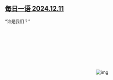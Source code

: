 <!--1734075284000-->
[每日一语 2024.12.11](https://chinadigitaltimes.net/chinese/713935.html)
------

<p>“谁是我们？”</p><p><img decoding="async" src="data:image/svg+xml,%3Csvg%20xmlns='http://www.w3.org/2000/svg'%20viewBox='0%200%200%200'%3E%3C/svg%3E" alt="img" data-lazy-src="https://chinadigitaltimes.net/chinese/files/2024/12/2024.12.11.png"><noscript><img decoding="async" src="https://chinadigitaltimes.net/chinese/files/2024/12/2024.12.11.png" alt="img"></noscript></p><div class="addtoany_share_save_container addtoany_content addtoany_content_bottom"><div class="a2a_kit a2a_kit_size_32 addtoany_list" data-a2a-url="https://chinadigitaltimes.net/chinese/713935.html" data-a2a-title="每日一语 2024.12.11"><a class="a2a_button_facebook" href="https://www.addtoany.com/add_to/facebook?linkurl=https%3A%2F%2Fchinadigitaltimes.net%2Fchinese%2F713935.html&amp;linkname=%E6%AF%8F%E6%97%A5%E4%B8%80%E8%AF%AD%202024.12.11" title="Facebook" rel="nofollow noopener" target="_blank"></a><a class="a2a_button_twitter" href="https://www.addtoany.com/add_to/twitter?linkurl=https%3A%2F%2Fchinadigitaltimes.net%2Fchinese%2F713935.html&amp;linkname=%E6%AF%8F%E6%97%A5%E4%B8%80%E8%AF%AD%202024.12.11" title="Twitter" rel="nofollow noopener" target="_blank"></a><a class="a2a_button_telegram" href="https://www.addtoany.com/add_to/telegram?linkurl=https%3A%2F%2Fchinadigitaltimes.net%2Fchinese%2F713935.html&amp;linkname=%E6%AF%8F%E6%97%A5%E4%B8%80%E8%AF%AD%202024.12.11" title="Telegram" rel="nofollow noopener" target="_blank"></a><a class="a2a_button_reddit" href="https://www.addtoany.com/add_to/reddit?linkurl=https%3A%2F%2Fchinadigitaltimes.net%2Fchinese%2F713935.html&amp;linkname=%E6%AF%8F%E6%97%A5%E4%B8%80%E8%AF%AD%202024.12.11" title="Reddit" rel="nofollow noopener" target="_blank"></a><a class="a2a_button_whatsapp" href="https://www.addtoany.com/add_to/whatsapp?linkurl=https%3A%2F%2Fchinadigitaltimes.net%2Fchinese%2F713935.html&amp;linkname=%E6%AF%8F%E6%97%A5%E4%B8%80%E8%AF%AD%202024.12.11" title="WhatsApp" rel="nofollow noopener" target="_blank"></a><a class="a2a_button_email" href="https://www.addtoany.com/add_to/email?linkurl=https%3A%2F%2Fchinadigitaltimes.net%2Fchinese%2F713935.html&amp;linkname=%E6%AF%8F%E6%97%A5%E4%B8%80%E8%AF%AD%202024.12.11" title="Email" rel="nofollow noopener" target="_blank"></a><a class="a2a_button_copy_link" href="https://www.addtoany.com/add_to/copy_link?linkurl=https%3A%2F%2Fchinadigitaltimes.net%2Fchinese%2F713935.html&amp;linkname=%E6%AF%8F%E6%97%A5%E4%B8%80%E8%AF%AD%202024.12.11" title="Copy Link" rel="nofollow noopener" target="_blank"></a><a class="a2a_dd addtoany_share_save addtoany_share" href="https://www.addtoany.com/share"></a></div></div>
